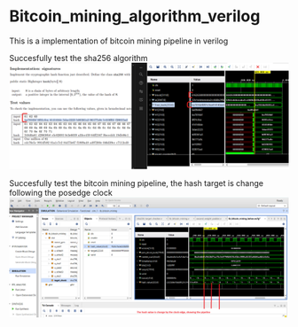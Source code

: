 # Bitcoin_mining_algorithm_verilog
This is a implementation of bitcoin mining pipeline in verilog


Succesfully test the sha256 algorithm
![test_sha256_algorithm](bitcoin_mining_simulate/test_sha256_algorithm.png)

Succesfully test the bitcoin mining pipeline, the hash target is change following the posedge clock
![test_bitcoin_mining_asic](bitcoin_mining_simulate/test_bitcoin_mining_asic.png)
